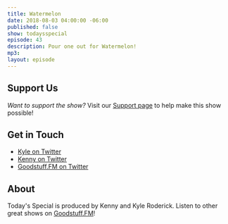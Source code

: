 ```yaml
---
title: Watermelon
date: 2018-08-03 04:00:00 -06:00
published: false
show: todaysspecial
episode: 43
description: Pour one out for Watermelon!
mp3: 
layout: episode
---
```



## Support Us
*Want to support the show?* Visit our [Support page](https://goodstuff.fm/support) to help make this show possible!

## Get in Touch
- [Kyle on Twitter](http://twitter.com/dogburps)
- [Kenny on Twitter](http://twitter.com/kennyroderick_)
- [Goodstuff.FM on Twitter](http://twitter.com/goodstufffm)
## About

Today's Special is produced by Kenny and Kyle Roderick. Listen to other great shows on [Goodstuff.FM](http://goodstuff.fm/shows)!